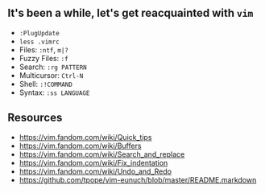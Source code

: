 ## It's been a while, let's get reacquainted with `vim`
- `:PlugUpdate`
- `less .vimrc`
- Files: `:ntf`, `m|?`
- Fuzzy Files: `:f`
- Search: `:rg PATTERN`
- Multicursor: `Ctrl-N`
- Shell: `:!COMMAND`
- Syntax: `:ss LANGUAGE`

## Resources
- https://vim.fandom.com/wiki/Quick_tips
- https://vim.fandom.com/wiki/Buffers
- https://vim.fandom.com/wiki/Search_and_replace
- https://vim.fandom.com/wiki/Fix_indentation
- https://vim.fandom.com/wiki/Undo_and_Redo
- https://github.com/tpope/vim-eunuch/blob/master/README.markdown
